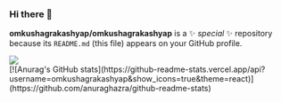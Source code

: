 ### Hi there 👋

**omkushagrakashyap/omkushagrakashyap** is a ✨ _special_ ✨ repository because its `README.md` (this file) appears on your GitHub profile.

<a href="https://github.com/sabesansathananthan">
  <img align="center" src="https://github-readme-stats.anuraghazra1.vercel.app/api/top-langs/?username=omkushagrakashyap&layout=compact&theme=react" />
</a>
</br>
[![Anurag's GitHub stats](https://github-readme-stats.vercel.app/api?username=omkushagrakashyap&show_icons=true&theme=react)](https://github.com/anuraghazra/github-readme-stats)
